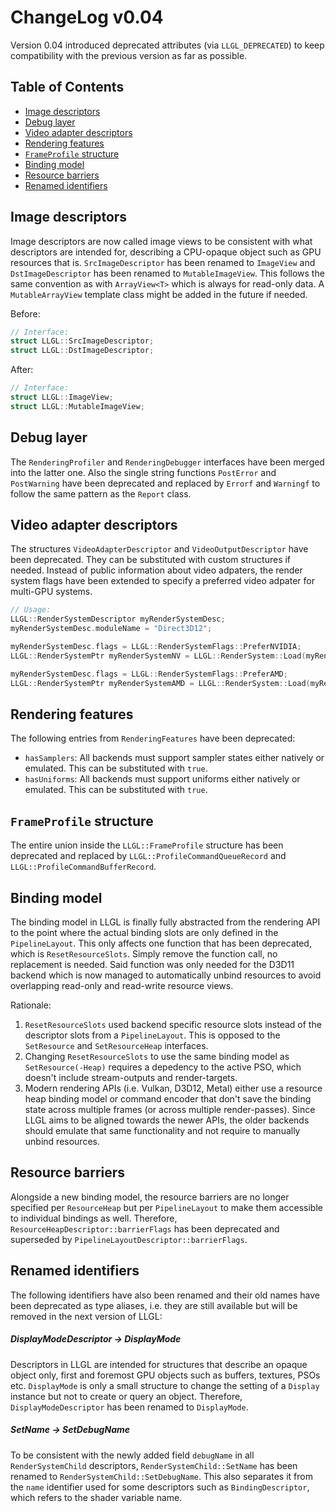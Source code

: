# ChangeLog v0.04

Version 0.04 introduced deprecated attributes (via `LLGL_DEPRECATED`) to keep compatibility with the previous version as far as possible.

## Table of Contents

- [Image descriptors](#image-descriptors)
- [Debug layer](#debug-layer)
- [Video adapter descriptors](#video-adapter-descriptors)
- [Rendering features](#rendering-features)
- [`FrameProfile` structure](#frameprofile-structure)
- [Binding model](#binding-model)
- [Resource barriers](#resource-barriers)
- [Renamed identifiers](#renamed-identifiers)


## Image descriptors

Image descriptors are now called image views to be consistent with what descriptors are intended for, describing a CPU-opaque object such as GPU resources that is.
`SrcImageDescriptor` has been renamed to `ImageView` and `DstImageDescriptor` has been renamed to `MutableImageView`.
This follows the same convention as with `ArrayView<T>` which is always for read-only data. A `MutableArrayView` template class might be added in the future if needed.

Before:
```cpp
// Interface:
struct LLGL::SrcImageDescriptor;
struct LLGL::DstImageDescriptor;
```

After:
```cpp
// Interface:
struct LLGL::ImageView;
struct LLGL::MutableImageView;
```


## Debug layer

The `RenderingProfiler` and `RenderingDebugger` interfaces have been merged into the latter one.
Also the single string functions `PostError` and `PostWarning` have been deprecated and replaced by `Errorf` and `Warningf` to follow the same pattern as the `Report` class.


## Video adapter descriptors

The structures `VideoAdapterDescriptor` and `VideoOutputDescriptor` have been deprecated. They can be substituted with custom structures if needed.
Instead of public information about video adpaters, the render system flags have been extended to specify a preferred video adpater for multi-GPU systems.

```cpp
// Usage:
LLGL::RenderSystemDescriptor myRenderSystemDesc;
myRenderSystemDesc.moduleName = "Direct3D12";

myRenderSystemDesc.flags = LLGL::RenderSystemFlags::PreferNVIDIA;
LLGL::RenderSystemPtr myRenderSystemNV = LLGL::RenderSystem::Load(myRenderSystemDesc);

myRenderSystemDesc.flags = LLGL::RenderSystemFlags::PreferAMD;
LLGL::RenderSystemPtr myRenderSystemAMD = LLGL::RenderSystem::Load(myRenderSystemDesc);
```


## Rendering features

The following entries from `RenderingFeatures` have been deprecated:
- `hasSamplers`: All backends must support sampler states either natively or emulated. This can be substituted with `true`.
- `hasUniforms`: All backends must support uniforms either natively or emulated. This can be substituted with `true`.


## `FrameProfile` structure

The entire union inside the `LLGL::FrameProfile` structure has been deprecated and replaced by `LLGL::ProfileCommandQueueRecord` and `LLGL::ProfileCommandBufferRecord`.


## Binding model

The binding model in LLGL is finally fully abstracted from the rendering API to the point where the actual binding slots are only defined in the `PipelineLayout`.
This only affects one function that has been deprecated, which is `ResetResourceSlots`. Simply remove the function call, no replacement is needed.
Said function was only needed for the D3D11 backend which is now managed to automatically unbind resources to avoid overlapping read-only and read-write resource views.

Rationale:
1. `ResetResourceSlots` used backend specific resource slots instead of the descriptor slots from a `PipelineLayout`. This is opposed to the `SetResource` and `SetResourceHeap` interfaces.
2. Changing `ResetResourceSlots` to use the same binding model as `SetResource(-Heap)` requires a depedency to the active PSO, which doesn't include stream-outputs and render-targets.
3. Modern rendering APIs (i.e. Vulkan, D3D12, Metal) either use a resource heap binding model or command encoder that don't save the binding state across multiple frames (or across multiple render-passes). Since LLGL aims to be aligned towards the newer APIs, the older backends should emulate that same functionality and not require to manually unbind resources.


## Resource barriers

Alongside a new binding model, the resource barriers are no longer specified per `ResourceHeap` but per `PipelineLayout` to make them accessible to individual bindings as well.
Therefore, `ResourceHeapDescriptor::barrierFlags` has been deprecated and superseded by `PipelineLayoutDescriptor::barrierFlags`.


## Renamed identifiers

The following identifiers have also been renamed and their old names have been deprecated as type aliases, i.e. they are still available but will be removed in the next version of LLGL:

##### DisplayModeDescriptor &rarr; DisplayMode
Descriptors in LLGL are intended for structures that describe an opaque object only, first and foremost GPU objects such as buffers, textures, PSOs etc.
`DisplayMode` is only a small structure to change the setting of a `Display` instance but not to create or query an object.
Therefore, `DisplayModeDescriptor` has been renamed to `DisplayMode`.

##### SetName &rarr; SetDebugName
To be consistent with the newly added field `debugName` in all `RenderSystemChild` descriptors, `RenderSystemChild::SetName` has been renamed to `RenderSystemChild::SetDebugName`.
This also separates it from the `name` identifier used for some descriptors such as `BindingDescriptor`, which refers to the shader variable name.
